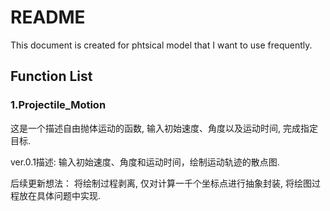 # README

This document is created for phtsical model that I want to use frequently.

## Function List

### 1.Projectile_Motion

这是一个描述自由抛体运动的函数, 输入初始速度、角度以及运动时间, 完成指定目标.

ver.0.1描述:
输入初始速度、角度和运动时间，绘制运动轨迹的散点图.

后续更新想法：
将绘制过程剥离, 仅对计算一千个坐标点进行抽象封装, 将绘图过程放在具体问题中实现.
